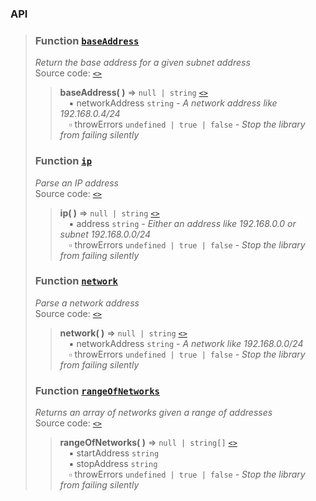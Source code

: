 ### API
> <a name="api-baseAddress"></a>
> ### Function [`baseAddress`](#api-baseAddress)
> <em>Return the base address for a given subnet address</em>  
> Source code: [`<>`](http://github.com/demskie/netparser/blob/master/src\index.ts#L70-L85)  
> > **baseAddress( )** &rArr; <code>null | string</code> [`<>`](http://github.com/demskie/netparser/blob/master/src\index.ts#L70-L85)  
> > &emsp;&#x25aa; networkAddress <code>string</code> <em>- A network address like 192.168.0.4/24</em>  
> > &emsp;&#x25ab; throwErrors <code>undefined | true | false</code> <em>- Stop the library from failing silently</em>  
>
> <a name="api-ip"></a>
> ### Function [`ip`](#api-ip)
> <em>Parse an IP address</em>  
> Source code: [`<>`](http://github.com/demskie/netparser/blob/master/src\index.ts#L16-L29)  
> > **ip( )** &rArr; <code>null | string</code> [`<>`](http://github.com/demskie/netparser/blob/master/src\index.ts#L16-L29)  
> > &emsp;&#x25aa; address <code>string</code> <em>- Either an address like 192.168.0.0 or subnet 192.168.0.0/24</em>  
> > &emsp;&#x25ab; throwErrors <code>undefined | true | false</code> <em>- Stop the library from failing silently</em>  
>
> <a name="api-network"></a>
> ### Function [`network`](#api-network)
> <em>Parse a network address</em>  
> Source code: [`<>`](http://github.com/demskie/netparser/blob/master/src\index.ts#L42-L57)  
> > **network( )** &rArr; <code>null | string</code> [`<>`](http://github.com/demskie/netparser/blob/master/src\index.ts#L42-L57)  
> > &emsp;&#x25aa; networkAddress <code>string</code> <em>- A network like 192.168.0.0/24</em>  
> > &emsp;&#x25ab; throwErrors <code>undefined | true | false</code> <em>- Stop the library from failing silently</em>  
>
> <a name="api-rangeOfNetworks"></a>
> ### Function [`rangeOfNetworks`](#api-rangeOfNetworks)
> <em>Returns an array of networks given a range of addresses</em>  
> Source code: [`<>`](http://github.com/demskie/netparser/blob/master/src\index.ts#L99-L147)  
> > **rangeOfNetworks( )** &rArr; <code>null | string[]</code> [`<>`](http://github.com/demskie/netparser/blob/master/src\index.ts#L99-L147)  
> > &emsp;&#x25aa; startAddress <code>string</code>  
> > &emsp;&#x25aa; stopAddress <code>string</code>  
> > &emsp;&#x25ab; throwErrors <code>undefined | true | false</code> <em>- Stop the library from failing silently</em>  
